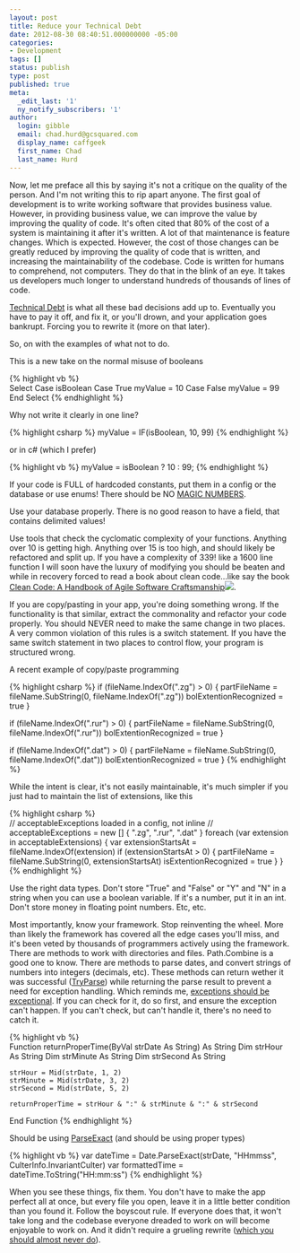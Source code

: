 ```yaml
---
layout: post
title: Reduce your Technical Debt
date: 2012-08-30 08:40:51.000000000 -05:00
categories:
- Development
tags: []
status: publish
type: post
published: true
meta:
  _edit_last: '1'
  ny_notify_subscribers: '1'
author:
  login: gibble
  email: chad.hurd@gcsquared.com
  display_name: caffgeek
  first_name: Chad
  last_name: Hurd
---
```

Now, let me preface all this by saying it's not a critique on the quality of the person. And I'm not writing this to rip apart anyone. The first goal of development is to write working software that provides business value. However, in providing business value, we can improve the value by improving the quality of code. It's often cited that 80% of the cost of a system is maintaining it after it's written. A lot of that maintenance is feature changes. Which is expected. However, the cost of those changes can be greatly reduced by improving the quality of code that is written, and increasing the maintainability of the codebase. Code is written for humans to comprehend, not computers. They do that in the blink of an eye. It takes us developers much longer to understand hundreds of thousands of lines of code.

[Technical Debt](http://en.wikipedia.org/wiki/Technical_debt "Technical Debt") is what all these bad decisions add up to. Eventually you have to pay it off, and fix it, or you'll drown, and your application goes bankrupt. Forcing you to rewrite it (more on that later).

So, on with the examples of what not to do.

This is a new take on the normal misuse of booleans

{% highlight vb %}        
Select Case isBoolean
	Case True
		myValue = 10
	Case False
		myValue = 99
End Select
{% endhighlight %}

Why not write it clearly in one line?

{% highlight csharp %}	myValue = IF(isBoolean, 10, 99)
{% endhighlight %}

or in c# (which I prefer)

{% highlight vb %}	myValue = isBoolean ? 10 : 99; 
{% endhighlight %}

If your code is FULL of hardcoded constants, put them in a config or the database or use enums! There should be NO [MAGIC NUMBERS](http://en.wikipedia.org/wiki/Magic_number_(programming)).

Use your database properly. There is no good reason to have a field, that contains delimited values!

Use tools that check the cyclomatic complexity of your functions. Anything over 10 is getting high. Anything over 15 is too high, and should likely be refactored and split up. If you have a complexity of 339! like a 1600 line function I will soon have the luxury of modifying you should be beaten and while in recovery forced to read a book about clean code...like say the book [Clean Code: A Handbook of Agile Software Craftsmanship](http://www.amazon.com/gp/product/0132350882/ref=as_li_ss_tl?ie=UTF8&camp=1789&creative=390957&creativeASIN=0132350882&linkCode=as2&tag=webifyitca-20)![](assets/ir?t=webifyitca-20&l=as2&o=1&a=0132350882).

If you are copy/pasting in your app, you're doing something wrong. If the functionality is that similar, extract the commonality and refactor your code properly. You should NEVER need to make the same change in two places. A very common violation of this rules is a switch statement. If you have the same switch statement in two places to control flow, your program is structured wrong.

A recent example of copy/paste programming

{% highlight csharp %}
if (fileName.IndexOf(".zg") > 0) {
	partFileName = fileName.SubString(0, fileName.IndexOf(".zg"))
	bolExtentionRecognized = true
}

if (fileName.IndexOf(".rur") > 0) {
	partFileName = fileName.SubString(0, fileName.IndexOf(".rur"))
	bolExtentionRecognized = true
}

if (fileName.IndexOf(".dat") > 0) {
	partFileName = fileName.SubString(0, fileName.IndexOf(".dat"))
	bolExtentionRecognized = true
}
{% endhighlight %}

While the intent is clear, it's not easily maintainable, it's much simpler if you just had to maintain the list of extensions, like this

{% highlight csharp %}       
// acceptableExceptions loaded in a config, not inline
// acceptableExceptions = new [] { ".zg", ".rur", ".dat" }
foreach (var extension in acceptableExtensions) {
	var extensionStartsAt = fileName.IndexOf(extension)
	if (extensionStartsAt > 0) {
		partFileName = fileName.SubString(0, extensionStartsAt)
		isExtentionRecognized = true
	}
}
{% endhighlight %}

Use the right data types. Don't store "True" and "False" or "Y" and "N" in a string when you can use a boolean variable. If it's a number, put it in an int. Don't store money in floating point numbers. Etc, etc.

Most importantly, know your framework. Stop reinventing the wheel. More than likely the framework has covered all the edge cases you'll miss, and it's been veted by thousands of programmers actively using the framework. There are methods to work with directories and files. Path.Combine is a good one to know. There are methods to parse dates, and convert strings of numbers into integers (decimals, etc). These methods can return wether it was successful ([TryParse](http://msdn.microsoft.com/en-us/library/f02979c7.aspx)) while returning the parse result to prevent a need for exception handling. Which reminds me, [exceptions should be exceptional](http://blogs.msdn.com/b/marklon/archive/2005/09/21/472343.aspx). If you can check for it, do so first, and ensure the exception can't happen. If you can't check, but can't handle it, there's no need to catch it.

{% highlight vb %}    
Function returnProperTime(ByVal strDate As String) As String
	Dim strHour As String
	Dim strMinute As String
	Dim strSecond As String

	strHour = Mid(strDate, 1, 2)
	strMinute = Mid(strDate, 3, 2)
	strSecond = Mid(strDate, 5, 2)

	returnProperTime = strHour & ":" & strMinute & ":" & strSecond
End Function
{% endhighlight %}

Should be using [ParseExact](http://msdn.microsoft.com/en-us/library/w2sa9yss.aspx) (and should be using proper types)

{% highlight vb %}    var dateTime = Date.ParseExact(strDate, "HHmmss", CulterInfo.InvariantCulter)
var formattedTime = dateTime.ToString("HH:mm:ss")
{% endhighlight %}

When you see these things, fix them. You don't have to make the app perfect all at once, but every file you open, leave it in a little better condition than you found it. Follow the boyscout rule. If everyone does that, it won't take long and the codebase everyone dreaded to work on will become enjoyable to work on. And it didn't require a grueling rewrite ([which you should almost never do](http://www.joelonsoftware.com/articles/fog0000000069.html)).